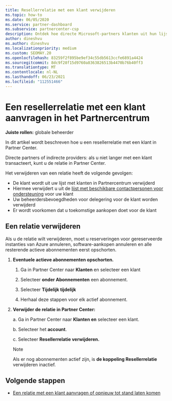 ```yaml
---
title: Resellerrelatie met een klant verwijderen
ms.topic: how-to
ms.date: 06/05/2020
ms.service: partner-dashboard
ms.subservice: partnercenter-csp
description: Ontdek hoe directe Microsoft-partners klanten uit hun lijst kunnen verwijderen, gedelegeerde beheerdersbevoegdheden kunnen verwijderen en kunnen stoppen met het ondersteunen of kopen van klanten.
author: dineshvu
ms.author: dineshvu
ms.localizationpriority: medium
ms.custom: SEOMAY.20
ms.openlocfilehash: 83259f2f895be9ef34c55db5613ccfe6891a4424
ms.sourcegitcommit: 8dc9f28f15d9760a8363826513b4470b76b40ff3
ms.translationtype: MT
ms.contentlocale: nl-NL
ms.lasthandoff: 06/23/2021
ms.locfileid: "112551466"
---
```

# <a name="how-to-remove-a-reseller-relationship-with-a-customer-in-partner-center"></a>Een resellerrelatie met een klant aanvragen in het Partnercentrum

**Juiste rollen:** globale beheerder

In dit artikel wordt beschreven hoe u een resellerrelatie met een klant in Partner Center.

Directe partners of indirecte providers: als u niet langer met een klant transacteert, kunt u de relatie in Partner Center.

Het verwijderen van een relatie heeft de volgende gevolgen:

- De klant wordt uit uw lijst met klanten in Partnercentrum verwijderd
- Hiermee verwijdert u uit de [lijst met beschikbare contactpersonen voor ondersteuning](assign-support-contacts.md) voor uw klant
- Uw beheerdersbevoegdheden voor delegering voor de klant worden verwijderd
- Er wordt voorkomen dat u toekomstige aankopen doet voor de klant

## <a name="how-to-remove-a-relationship"></a>Een relatie verwijderen

Als u de relatie wilt verwijderen, moet u reserveringen voor gereserveerde instanties van Azure annuleren, software-aankopen annuleren en alle resterende actieve abonnementen eerst opschorten.

1. **Eventuele actieve abonnementen opschorten.**

   1. Ga in Partner Center naar **Klanten** en selecteer een klant

   2. Selecteer **onder Abonnementen** een abonnement.

   3. Selecteer **Tijdelijk tijdelijk**

   4. Herhaal deze stappen voor elk actief abonnement.

2. **Verwijder de relatie in Partner Center:**

   a. Ga in Partner Center naar **Klanten en** selecteer een klant.

   b. Selecteer het **account**.

   c. Selecteer **Resellerrelatie verwijderen.**

   > [!NOTE]
   > Als er nog abonnementen actief zijn, is **de koppeling Resellerrelatie** verwijderen inactief.

## <a name="next-steps"></a>Volgende stappen

- [Een relatie met een klant aanvragen of opnieuw tot stand laten komen](request-a-relationship-with-a-customer.md)
